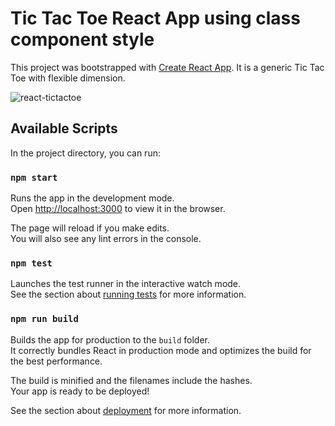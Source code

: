 # Tic Tac Toe React App using class component style

This project was bootstrapped with [Create React App](https://github.com/facebook/create-react-app). It is a generic Tic Tac Toe with flexible dimension.

![react-tictactoe](https://user-images.githubusercontent.com/9301524/133006924-2d4e714f-83d0-4673-9645-4386b146a243.PNG)

## Available Scripts

In the project directory, you can run:

### `npm start`

Runs the app in the development mode.\
Open [http://localhost:3000](http://localhost:3000) to view it in the browser.

The page will reload if you make edits.\
You will also see any lint errors in the console.

### `npm test`

Launches the test runner in the interactive watch mode.\
See the section about [running tests](https://facebook.github.io/create-react-app/docs/running-tests) for more information.

### `npm run build`

Builds the app for production to the `build` folder.\
It correctly bundles React in production mode and optimizes the build for the best performance.

The build is minified and the filenames include the hashes.\
Your app is ready to be deployed!

See the section about [deployment](https://facebook.github.io/create-react-app/docs/deployment) for more information.
